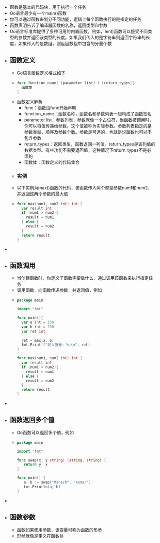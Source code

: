 - 函数是基本的代码块，用于执行一个任务
- Go语言最少有一个main()函数
- 你可以通过函数来划分不同功能，逻辑上每个函数执行的是指定的任务
- 函数声明告诉了编译器函数的名称，返回类型和参数
- Go语言标准库提供了多种可用的内置函数，例如，len()函数可以接受不同类型的参数并返回该类型的长度。如果我们传入的是字符串则返回字符串的长度，如果传入的是数组，则返回数组中包含的分量个数
- ## 函数定义
	- Go语言函数定义格式如下
	- ```go
	  func function_name( [parameter list] ) [return_types]{
	    函数体
	  }
	  ```
	- 函数定义解析
		- func：函数由func开始声明
		- function_name：函数名称，函数名和参数列表一起构成了函数签名
		- parameter list：参数列表，参数就像一个占位符，当函数被调用时，你可以将值传递给参数，这个值被称为实际参数。参数列表指定的是参数类型、顺序及参数个数。参数是可选的，也就是说函数也可以不包含参数
		- return_types：返回类型，函数返回一列值。return_types是该列值的数据类型。有些功能不需要返回值，这种情况下return_types不是必须的
		- 函数体：函数定义的代码集合
	- ### 实例
	- 以下实例为max()函数的代码，该函数传入两个整型参数num1和num2，并返回这两个参数的最大值
	- ```go
	  func max(num1, num2 int) int {
	    var result int
	    if (num1 > num2){
	      result = num1
	    } else {
	      result = num2
	    }
	    return result
	  }
	  ```
-
- ## 函数调用
	- 当创建函数时，你定义了函数需要做什么，通过调用该函数来执行指定任务
	- 调用函数，向函数传递参数，并返回值，例如
	- ```go
	  package main
	  
	  import "fmt"
	  
	  func main(){
	    var a int = 100
	    var b int = 200
	    var ret int
	    
	    ret = max(a, b)
	    fmt.Printf("最大值是: %d\n", ret)
	  }
	  
	  func max(num1, num2 int) int {
	    var result int
	    if (num1 > num2){
	      result = num1
	    } else {
	      result = num2
	    }
	    return result
	  }
	  ```
-
- ## 函数返回多个值
	- Go函数可以返回多个值，例如
	- ```go
	  package main
	  
	  import "fmt"
	  
	  func swap(x, y string) (string, string) {
	     return y, x
	  }
	  
	  func main() {
	     a, b := swap("Mahesh", "Kumar")
	     fmt.Println(a, b)
	  }
	  ```
-
- ## 函数参数
	- 函数如果使用参数，该变量可称为函数的形参
	- 形参就像是定义在函数体